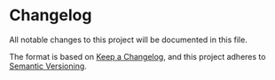 # Changelog

All notable changes to this project will be documented in this file.

The format is based on [Keep a Changelog](https://keepachangelog.com/en/1.0.0/),
and this project adheres to [Semantic Versioning](https://semver.org/spec/v2.0.0.html).

<!-- ## [Unreleased] -->

<!--
## [0.0.0] - YYYY-MM-DD
### Added
### Changed
### Deprecated
### Removed
### Fixed
### Security
-->
